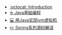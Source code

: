 * [:octocat: Introduction](/README)
* [:coffee: Java基础编程](/notes/itstack-demo-any.md)
* [:computer: 用Java实现jvm虚拟机](/notes/itstack-demo-jvm.md)
* [:pencil2: Spring系列源码解读](/notes/itstack-demo-code.md)

